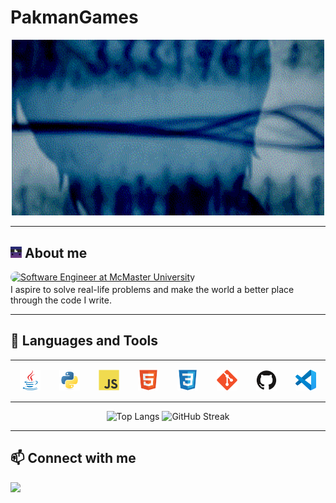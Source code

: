 # PakmanGames

<div align="center"><img src="./images/s;g.gif" alt="gif" width="500px"></div>

---

## <img src="./images/pakmangames.png" alt="gif" width="18px"> About me
<a href="https://github.com/PakmanGames" style="border-radius: 16px; overflow: hidden; display: inline-block;"><img src="https://readme-typing-svg.demolab.com?font=Lunasima&weight=900&duration=4000&pause=1000&color=ad5232&background=53348000&center=true&vCenter=true&random=false&width=500&lines=Software+Engineer+at+McMaster+University" alt="Software Engineer at McMaster University" style=""></a>
<br>
I aspire to solve real-life problems and make the world a better place through the code I write.

---

## 💼 Languages and Tools

<div align="center">
    <table>
        <tr align="center">
            <td width="70px" style="padding: 15px;" >
                <img src="./images/icons/java-original.svg" alt="Java">
            </td>
            <td width="70px" style="padding: 15px;">
                <img src="./images/icons/python-original.svg" alt="Python">
            </td>
            <td width="70px" style="padding: 15px;">
                <img src="./images/icons/javascript-original.svg" alt="JavaScript">
            </td>
            <td width="70px" style="padding: 15px;">
                <img src="./images/icons/html5-original.svg" alt="HTML5">
            </td>
            <td width="70px" style="padding: 15px;">
                <img src="./images/icons/css3-original.svg" alt="CSS3">
            </td>
            <td width="70px" style="padding: 15px;">
                <img src="./images/icons/git-original.svg" alt="git">
            </td>
            <td width="70px" style="padding: 15px;">
                <img src="./images/icons/github-original.svg" alt="GitHub">
            </td>
            <td width="70px" style="padding: 15px;">
                <img src="./images/icons/vscode-original.svg" alt="vscode">
            </td>
        </tr>
    </table>
</div>

<p align="center">
  <img src="https://github-readme-stats.vercel.app/api/top-langs/?username=pakmangames&layout=compact" alt="Top Langs" width="300px">
  <img src="https://streak-stats.demolab.com?user=PakmanGames&ring=FF5B5BBE&currStreakLabel=5D8ED0&sideLabels=5D8ED0&dates=000000" alt="GitHub Streak" width="420px"/>
</p>

---

## 📫 Connect with me

<a href="https://www.linkedin.com/in/andy-pak/" target="_blank"><img src="https://img.shields.io/badge/linkedin-0077B5.svg?&style=for-the-badge&logo=linkedin&logoColor=white" height="35px"></a>